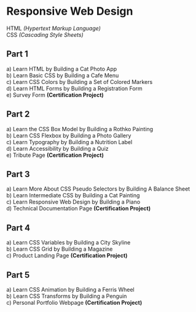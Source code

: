 # Responsive Web Design<br />
HTML _(Hypertext Markup Language)_ <br />
CSS _(Cascading Style Sheets)_

## Part 1<br />
a) Learn HTML by Building a Cat Photo App <br />
b) Learn Basic CSS by Building a Cafe Menu <br />
c) Learn CSS Colors by Building a Set of Colored Markers <br />
d) Learn HTML Forms by Building a Registration Form <br />
e) Survey Form **(Certification Project)** <br />

## Part 2<br />
a) Learn the CSS Box Model by Building a Rothko Painting <br />
b) Learn CSS Flexbox by Building a Photo Gallery <br />
c) Learn Typography by Building a Nutrition Label <br />
d) Learn Accessibility by Building a Quiz <br />
e) Tribute Page **(Certification Project)** <br />

## Part 3<br />
a) Learn More About CSS Pseudo Selectors by Building A Balance Sheet <br />
b) Learn Intermediate CSS by Building a Cat Painting <br />
c) Learn Responsive Web Design by Building a Piano <br />
d) Technical Documentation Page **(Certification Project)** <br />

## Part 4<br />
a) Learn CSS Variables by Building a City Skyline <br />
b) Learn CSS Grid by Building a Magazine <br />
c) Product Landing Page **(Certification Project)** <br />

## Part 5<br />
a) Learn CSS Animation by Building a Ferris Wheel <br />
b) Learn CSS Transforms by Building a Penguin <br />
c) Personal Portfolio Webpage **(Certification Project)**
